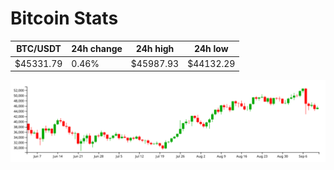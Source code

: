 # Bitcoin Stats

BTC/USDT|24h change|24h high|24h low|
|---|---|---|---|
|$45331.79|0.46%|$45987.93|$44132.29|

<img src="./chart.svg">
